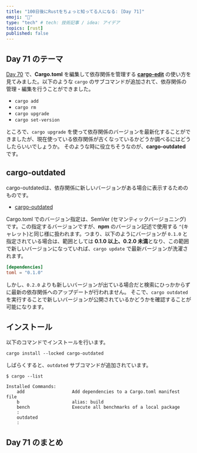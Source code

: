 ```yaml
---
title: "100日後にRustをちょっと知ってる人になる: [Day 71]"
emoji: "🦀"
type: "tech" # tech: 技術記事 / idea: アイデア
topics: [rust]
published: false
---
```

## Day 71 のテーマ

[Day 70](https://zenn.dev/shinyay/articles/hello-rust-day068) で、**Cargo.toml** を編集して依存関係を管理する **[cargo-edit](https://github.com/killercup/cargo-edit)** の使い方を見てみました。以下のような `cargo` のサブコマンドが追加されて、依存関係の管理・編集を行うことができました。

- `cargo add`
- `cargo rm`
- `cargo upgrade`
- `cargo set-version`

ところで、`cargo upgrade` を使って依存関係のバージョンを最新化することができましたが、現在使っている依存関係が古くなっているかどうか調べるにはどうしたらいいでしょうか。
そのような時に役立ちそうなのが、**cargo-outdated** です。

## cargo-outdated

cargo-outdatedは、依存関係に新しいバージョンがある場合に表示するためのものです。

- [cargo-outdated](https://github.com/kbknapp/cargo-outdated)

Cargo.toml でのバージョン指定は、SemVer (セマンティックバージョニング) です。この指定するバージョンですが、**npm** のバージョン記述で使用する `^`(キャレット)と同じ様に扱われます。つまり、以下のようにバージョンが `0.1.0` と指定されている場合は、範囲としては **0.1.0 以上、0.2.0 未満**となり、この範囲で新しいバージョンになっていれば、`cargo update` で最新バージョンが洗濯されます。

```toml
[dependencies]
toml = "0.1.0"
```

しかし、`0.2.0` よりも新しいバージョンが出ている場合だと検索にひっかからずに最新の依存関係へのアップデートが行われません。
そこで、`cargo outdated` を実行することで新しいバージョンが公開されているかどうかを確認することが可能になります。

## インストール

以下のコマンドでインストールを行います。

```shell
cargo install --locked cargo-outdated
```

しばらくすると、`outdated` サブコマンドが追加されています。

```shell
$ cargo --list

Installed Commands:
    add                  Add dependencies to a Cargo.toml manifest file
    b                    alias: build
    bench                Execute all benchmarks of a local package
    :
    outdated
    :
```

## Day 71 のまとめ
